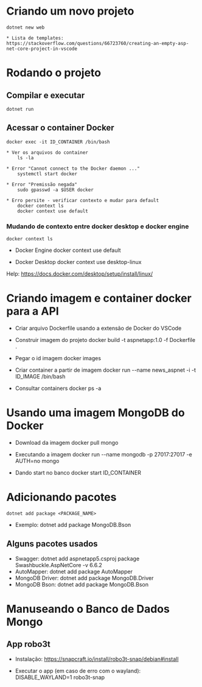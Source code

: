 # Criando um novo projeto
    dotnet new web

    * Lista de templates: 
    https://stackoverflow.com/questions/66723760/creating-an-empty-asp-net-core-project-in-vscode



# Rodando o projeto

## Compilar e executar
    dotnet run

## Acessar o container Docker
    docker exec -it ID_CONTAINER /bin/bash

    * Ver os arquivos do container
        ls -la

    * Error "Cannot connect to the Docker daemon ..."
        systemctl start docker

    * Error "Premissão negada"
        sudo gpasswd -a $USER docker

    * Erro persite - verificar contexto e mudar para default
        docker context ls 
        docker context use default 

### Mudando de contexto entre docker desktop e docker engine
    docker context ls 

* Docker Engine
    docker context use default 

* Docker Desktop
    docker context use desktop-linux

Help:
https://docs.docker.com/desktop/setup/install/linux/



# Criando imagem e container docker para a API

* Criar arquivo Dockerfile usando a extensão de Docker do VSCode

* Construir imagem do projeto
    docker build -t aspnetapp:1.0 -f Dockerfile .

* Pegar o id imagem
    docker images

* Criar container a partir de imagem
    docker run --name news_aspnet -i -t ID_IMAGE /bin/bash

* Consultar containers
    docker ps -a



# Usando uma imagem MongoDB do Docker

* Download da imagem
    docker pull mongo

* Executando a imagem
    docker run --name mongodb -p 27017:27017 -e AUTH=no mongo

* Dando start no banco
    docker start ID_CONTAINER



# Adicionando pacotes
    dotnet add package <PACKAGE_NAME>

* Exemplo:
    dotnet add package MongoDB.Bson

## Alguns pacotes usados

* Swagger: dotnet add aspnetapp5.csproj package Swashbuckle.AspNetCore -v 6.6.2
* AutoMapper: dotnet add package AutoMapper
* MongoDB Driver: dotnet add package MongoDB.Driver
* MongoDB Bson: dotnet add package MongoDB.Bson


# Manuseando o Banco de Dados Mongo

## App robo3t

* Instalação:
    https://snapcraft.io/install/robo3t-snap/debian#install

* Executar o app (em caso de erro com o wayland):
    DISABLE_WAYLAND=1 robo3t-snap
    